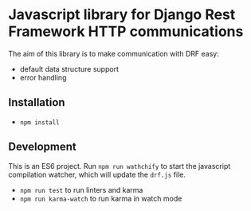 # Javascript library for Django Rest Framework HTTP communications 

The aim of this library is to make communication with DRF easy:
* default data structure support
* error handling

## Installation

- `npm install`

## Development

This is an ES6 project.
Run `npm run wathchify` to start the javascript compilation watcher, which will update the `drf.js` file.

- `npm run test` to run linters and karma
- `npm run karma-watch` to run karma in watch mode
